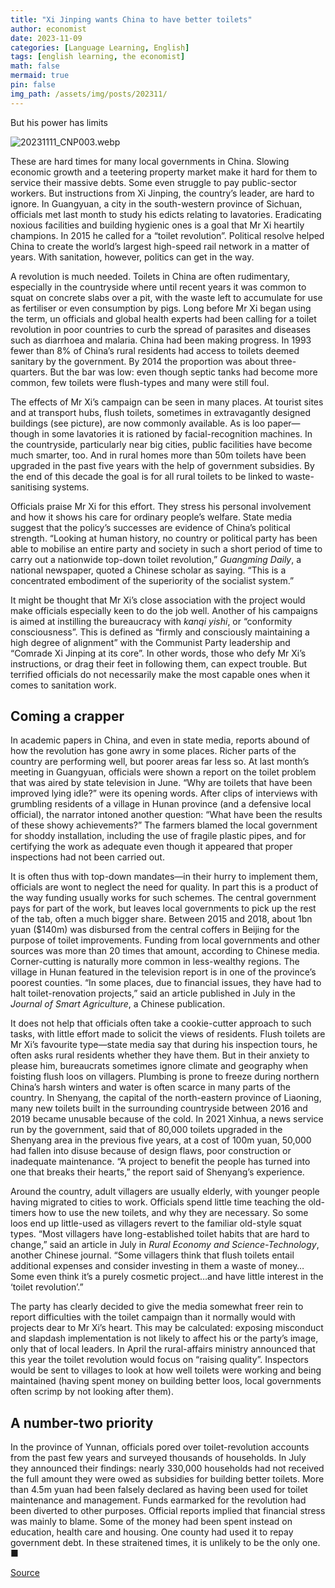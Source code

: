 ```yaml
---
title: "Xi Jinping wants China to have better toilets"
author: economist
date: 2023-11-09
categories: [Language Learning, English]
tags: [english learning, the economist]
math: false
mermaid: true
pin: false
img_path: /assets/img/posts/202311/
---
```




But his power has limits 

![20231111_CNP003.webp](20231111_CNP003.webp)

These are hard times for many local governments in China. Slowing economic growth and a teetering property market make it hard for them to service their massive debts. Some even struggle to pay public-sector workers. But instructions from Xi Jinping, the country’s leader, are hard to ignore. In Guangyuan, a city in the south-western province of Sichuan, officials met last month to study his edicts relating to lavatories. Eradicating noxious facilities and building hygienic ones is a goal that Mr Xi heartily champions. In 2015 he called for a “toilet revolution”. Political resolve helped China to create the world’s largest high-speed rail network in a matter of years. With sanitation, however, politics can get in the way.

A revolution is much needed. Toilets in China are often rudimentary, especially in the countryside where until recent years it was common to squat on concrete slabs over a pit, with the waste left to accumulate for use as fertiliser or even consumption by pigs. Long before Mr Xi began using the term, un officials and global health experts had been calling for a toilet revolution in poor countries to curb the spread of parasites and diseases such as diarrhoea and malaria. China had been making progress. In 1993 fewer than 8% of China’s rural residents had access to toilets deemed sanitary by the government. By 2014 the proportion was about three-quarters. But the bar was low: even though septic tanks had become more common, few toilets were flush-types and many were still foul.

The effects of Mr Xi’s campaign can be seen in many places. At tourist sites and at transport hubs, flush toilets, sometimes in extravagantly designed buildings (see picture), are now commonly available. As is loo paper—though in some lavatories it is rationed by facial-recognition machines. In the countryside, particularly near big cities, public facilities have become much smarter, too. And in rural homes more than 50m toilets have been upgraded in the past five years with the help of government subsidies. By the end of this decade the goal is for all rural toilets to be linked to waste-sanitising systems.

Officials praise Mr Xi for this effort. They stress his personal involvement and how it shows his care for ordinary people’s welfare. State media suggest that the policy’s successes are evidence of China’s political strength. “Looking at human history, no country or political party has been able to mobilise an entire party and society in such a short period of time to carry out a nationwide top-down toilet revolution,” *Guangming Daily*, a national newspaper, quoted a Chinese scholar as saying. “This is a concentrated embodiment of the superiority of the socialist system.”

It might be thought that Mr Xi’s close association with the project would make officials especially keen to do the job well. Another of his campaigns is aimed at instilling the bureaucracy with *kanqi yishi*, or “conformity consciousness”. This is defined as “firmly and consciously maintaining a high degree of alignment” with the Communist Party leadership and “Comrade Xi Jinping at its core”. In other words, those who defy Mr Xi’s instructions, or drag their feet in following them, can expect trouble. But terrified officials do not necessarily make the most capable ones when it comes to sanitation work.

## Coming a crapper

In academic papers in China, and even in state media, reports abound of how the revolution has gone awry in some places. Richer parts of the country are performing well, but poorer areas far less so. At last month’s meeting in Guangyuan, officials were shown a report on the toilet problem that was aired by state television in June. “Why are toilets that have been improved lying idle?” were its opening words. After clips of interviews with grumbling residents of a village in Hunan province (and a defensive local official), the narrator intoned another question: “What have been the results of these showy achievements?” The farmers blamed the local government for shoddy installation, including the use of fragile plastic pipes, and for certifying the work as adequate even though it appeared that proper inspections had not been carried out.

It is often thus with top-down mandates—in their hurry to implement them, officials are wont to neglect the need for quality. In part this is a product of the way funding usually works for such schemes. The central government pays for part of the work, but leaves local governments to pick up the rest of the tab, often a much bigger share. Between 2015 and 2018, about 1bn yuan ($140m) was disbursed from the central coffers in Beijing for the purpose of toilet improvements. Funding from local governments and other sources was more than 20 times that amount, according to Chinese media. Corner-cutting is naturally more common in less-wealthy regions. The village in Hunan featured in the television report is in one of the province’s poorest counties. “In some places, due to financial issues, they have had to halt toilet-renovation projects,” said an article published in July in the *Journal of Smart Agriculture*, a Chinese publication.

It does not help that officials often take a cookie-cutter approach to such tasks, with little effort made to solicit the views of residents. Flush toilets are Mr Xi’s favourite type—state media say that during his inspection tours, he often asks rural residents whether they have them. But in their anxiety to please him, bureaucrats sometimes ignore climate and geography when foisting flush loos on villagers. Plumbing is prone to freeze during northern China’s harsh winters and water is often scarce in many parts of the country. In Shenyang, the capital of the north-eastern province of Liaoning, many new toilets built in the surrounding countryside between 2016 and 2019 became unusable because of the cold. In 2021 Xinhua, a news service run by the government, said that of 80,000 toilets upgraded in the Shenyang area in the previous five years, at a cost of 100m yuan, 50,000 had fallen into disuse because of design flaws, poor construction or inadequate maintenance. “A project to benefit the people has turned into one that breaks their hearts,” the report said of Shenyang’s experience.

Around the country, adult villagers are usually elderly, with younger people having migrated to cities to work. Officials spend little time teaching the old-timers how to use the new toilets, and why they are necessary. So some loos end up little-used as villagers revert to the familiar old-style squat types. “Most villagers have long-established toilet habits that are hard to change,” said an article in July in *Rural Economy and Science-Technology*, another Chinese journal. “Some villagers think that flush toilets entail additional expenses and consider investing in them a waste of money…Some even think it’s a purely cosmetic project…and have little interest in the ‘toilet revolution’.”

The party has clearly decided to give the media somewhat freer rein to report difficulties with the toilet campaign than it normally would with projects dear to Mr Xi’s heart. This may be calculated: exposing misconduct and slapdash implementation is not likely to affect his or the party’s image, only that of local leaders. In April the rural-affairs ministry announced that this year the toilet revolution would focus on “raising quality”. Inspectors would be sent to villages to look at how well toilets were working and being maintained (having spent money on building better loos, local governments often scrimp by not looking after them).

## A number-two priority

In the province of Yunnan, officials pored over toilet-revolution accounts from the past few years and surveyed thousands of households. In July they announced their findings: nearly 330,000 households had not received the full amount they were owed as subsidies for building better toilets. More than 4.5m yuan had been falsely declared as having been used for toilet maintenance and management. Funds earmarked for the revolution had been diverted to other purposes. Official reports implied that financial stress was mainly to blame. Some of the money had been spent instead on education, health care and housing. One county had used it to repay government debt. In these straitened times, it is unlikely to be the only one. ■



[Source](https://www.economist.com/china/2023/11/09/xi-jinping-wants-china-to-have-better-toilets)




